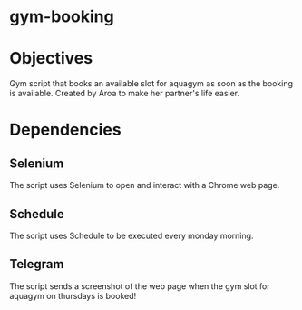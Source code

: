 # gym-booking

# Objectives
Gym script that books an available slot for aquagym as soon as the booking is available. 
Created by Aroa to make her partner's life easier.

# Dependencies
## Selenium
The script uses Selenium to open and interact with a Chrome web page.

## Schedule
The script uses Schedule to be executed every monday morning.

## Telegram
The script sends a screenshot of the web page when the gym slot for aquagym on thursdays is booked!
